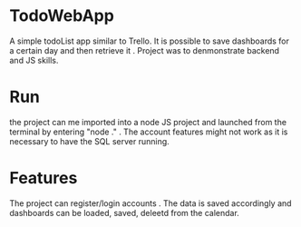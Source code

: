 # TodoWebApp

A simple todoList app similar to Trello. It is possible to save dashboards for a certain day and then retrieve it .
Project was to denmonstrate backend and JS skills.

# Run

the project can me imported into a node JS project and launched from the terminal by entering "node ." . The account features might not work as it is necessary to have the SQL server running.

# Features

The project can register/login accounts . The data is saved accordingly and dashboards can be loaded, saved, deleetd from the calendar.
